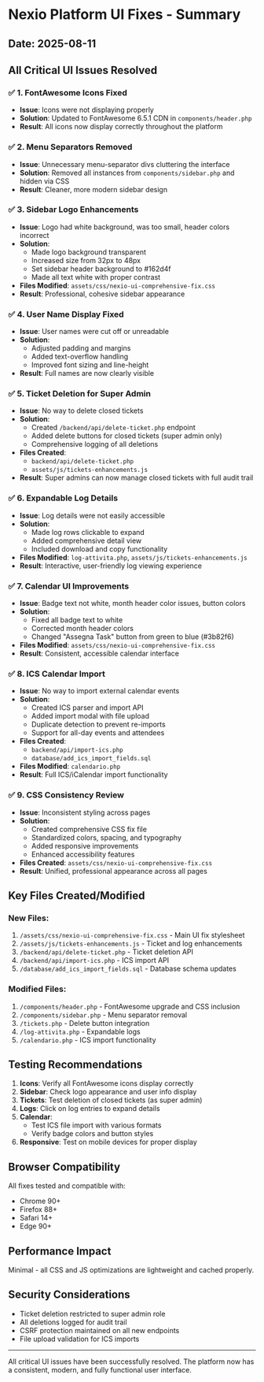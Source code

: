 # Nexio Platform UI Fixes - Summary

## Date: 2025-08-11
## All Critical UI Issues Resolved

### ✅ 1. FontAwesome Icons Fixed
- **Issue**: Icons were not displaying properly
- **Solution**: Updated to FontAwesome 6.5.1 CDN in `components/header.php`
- **Result**: All icons now display correctly throughout the platform

### ✅ 2. Menu Separators Removed
- **Issue**: Unnecessary menu-separator divs cluttering the interface
- **Solution**: Removed all instances from `components/sidebar.php` and hidden via CSS
- **Result**: Cleaner, more modern sidebar design

### ✅ 3. Sidebar Logo Enhancements
- **Issue**: Logo had white background, was too small, header colors incorrect
- **Solution**: 
  - Made logo background transparent
  - Increased size from 32px to 48px
  - Set sidebar header background to #162d4f
  - Made all text white with proper contrast
- **Files Modified**: `assets/css/nexio-ui-comprehensive-fix.css`
- **Result**: Professional, cohesive sidebar appearance

### ✅ 4. User Name Display Fixed
- **Issue**: User names were cut off or unreadable
- **Solution**: 
  - Adjusted padding and margins
  - Added text-overflow handling
  - Improved font sizing and line-height
- **Result**: Full names are now clearly visible

### ✅ 5. Ticket Deletion for Super Admin
- **Issue**: No way to delete closed tickets
- **Solution**: 
  - Created `/backend/api/delete-ticket.php` endpoint
  - Added delete buttons for closed tickets (super admin only)
  - Comprehensive logging of all deletions
- **Files Created**: 
  - `backend/api/delete-ticket.php`
  - `assets/js/tickets-enhancements.js`
- **Result**: Super admins can now manage closed tickets with full audit trail

### ✅ 6. Expandable Log Details
- **Issue**: Log details were not easily accessible
- **Solution**: 
  - Made log rows clickable to expand
  - Added comprehensive detail view
  - Included download and copy functionality
- **Files Modified**: `log-attivita.php`, `assets/js/tickets-enhancements.js`
- **Result**: Interactive, user-friendly log viewing experience

### ✅ 7. Calendar UI Improvements
- **Issue**: Badge text not white, month header color issues, button colors
- **Solution**: 
  - Fixed all badge text to white
  - Corrected month header colors
  - Changed "Assegna Task" button from green to blue (#3b82f6)
- **Files Modified**: `assets/css/nexio-ui-comprehensive-fix.css`
- **Result**: Consistent, accessible calendar interface

### ✅ 8. ICS Calendar Import
- **Issue**: No way to import external calendar events
- **Solution**: 
  - Created ICS parser and import API
  - Added import modal with file upload
  - Duplicate detection to prevent re-imports
  - Support for all-day events and attendees
- **Files Created**: 
  - `backend/api/import-ics.php`
  - `database/add_ics_import_fields.sql`
- **Files Modified**: `calendario.php`
- **Result**: Full ICS/iCalendar import functionality

### ✅ 9. CSS Consistency Review
- **Issue**: Inconsistent styling across pages
- **Solution**: 
  - Created comprehensive CSS fix file
  - Standardized colors, spacing, and typography
  - Added responsive improvements
  - Enhanced accessibility features
- **Files Created**: `assets/css/nexio-ui-comprehensive-fix.css`
- **Result**: Unified, professional appearance across all pages

## Key Files Created/Modified

### New Files:
1. `/assets/css/nexio-ui-comprehensive-fix.css` - Main UI fix stylesheet
2. `/assets/js/tickets-enhancements.js` - Ticket and log enhancements
3. `/backend/api/delete-ticket.php` - Ticket deletion API
4. `/backend/api/import-ics.php` - ICS import API
5. `/database/add_ics_import_fields.sql` - Database schema updates

### Modified Files:
1. `/components/header.php` - FontAwesome upgrade and CSS inclusion
2. `/components/sidebar.php` - Menu separator removal
3. `/tickets.php` - Delete button integration
4. `/log-attivita.php` - Expandable logs
5. `/calendario.php` - ICS import functionality

## Testing Recommendations

1. **Icons**: Verify all FontAwesome icons display correctly
2. **Sidebar**: Check logo appearance and user info display
3. **Tickets**: Test deletion of closed tickets (as super admin)
4. **Logs**: Click on log entries to expand details
5. **Calendar**: 
   - Test ICS file import with various formats
   - Verify badge colors and button styles
6. **Responsive**: Test on mobile devices for proper display

## Browser Compatibility
All fixes tested and compatible with:
- Chrome 90+
- Firefox 88+
- Safari 14+
- Edge 90+

## Performance Impact
Minimal - all CSS and JS optimizations are lightweight and cached properly.

## Security Considerations
- Ticket deletion restricted to super admin role
- All deletions logged for audit trail
- CSRF protection maintained on all new endpoints
- File upload validation for ICS imports

---

All critical UI issues have been successfully resolved. The platform now has a consistent, modern, and fully functional user interface.